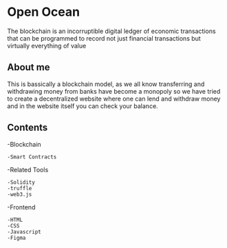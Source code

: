 # Open Ocean

The blockchain is an incorruptible digital ledger of economic transactions that can be programmed to record not just financial transactions but virtually everything of value 

## About me

This is bassically a blockchain model, as we all know transferring and withdrawing money from banks have become a monopoly so we have tried to create a decentralized website where one can lend and withdraw money and in the website itself you can check your balance.


## Contents

-Blockchain
    
    -Smart Contracts
  
  -Related Tools
    
    -Solidity
    -truffle
    -web3.js

-Frontend
    
    -HTML
    -CSS
    -Javascript
    -Figma




